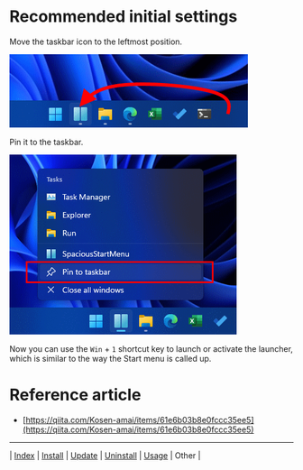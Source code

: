 # Recommended initial settings

Move the taskbar icon to the leftmost position.

![Move icon](img/rcmd01.png)

Pin it to the taskbar.

![Pin to taskbar](img/rcmd02.png)

Now you can use the `Win` + `1` shortcut key to launch or activate the launcher, which is similar to the way the Start menu is called up.

# Reference article

- [https://qiita.com/Kosen-amai/items/61e6b03b8e0fccc35ee5](https://qiita.com/Kosen-amai/items/61e6b03b8e0fccc35ee5)

---

| [Index](index.md) | [Install](install.md) | [Update](update.md) | [Uninstall](uninstall.md) | [Usage](usage.md) | Other |
